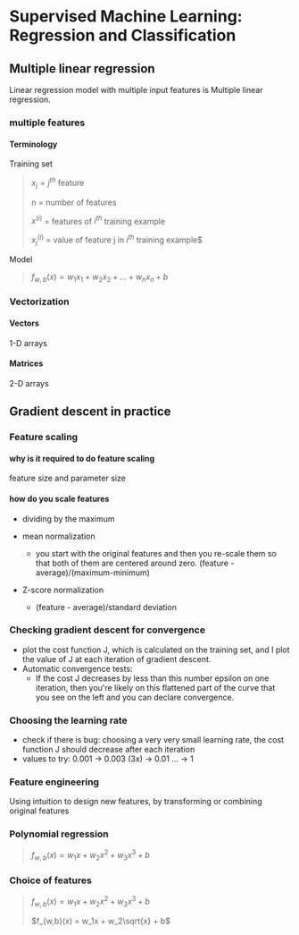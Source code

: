 # Supervised Machine Learning: Regression and Classification

## Multiple linear regression

Linear regression model with multiple input features is Multiple linear regression.

### multiple features

#### Terminology
Training set
   > $x_j = j^{th}$ feature
   > 
   > n = number of features
   > 
   > $x^{(i)}$ = features of $i^{th}$ training example
   > 
   > $x_j^{(i)}$ = value of feature j in  $i^{th}$ training example$

Model
   > $f_{w,b}(x) = w_1x_1 + w_2x_2 + ... + w_nx_n + b$
   > 

### Vectorization

#### Vectors
1-D arrays
#### Matrices
2-D arrays


## Gradient descent in practice

### Feature scaling
#### why is it required to do feature scaling
feature size and parameter size


#### how do you scale features
- dividing by the maximum
- mean normalization 

  - you start with the original features and then you re-scale them so that both of them are centered around zero.
  (feature - average)/(maximum-minimum)
- Z-score normalization

  - (feature - average)/standard deviation
  
### Checking gradient descent for convergence
- plot the cost function J, which is calculated on the training set, and I plot the value of J at each iteration of gradient descent.
- Automatic convergence tests:
  - If the cost J decreases by less than this number epsilon on one iteration, then you're likely on this flattened part of the curve that you see on the left and you can declare convergence. 

### Choosing the learning rate
- check if there is bug: choosing a very very small learning rate, the cost function J should decrease after each iteration
- values to try: 0.001 -> 0.003 (3x) -> 0.01 ... -> 1


### Feature engineering
Using intuition to design new features, by transforming or combining original features

### Polynomial regression
> $f_{w,b}(x) = w_1x + w_2x^2 + w_3x^3 + b$

### Choice of features
> $f_{w,b}(x) = w_1x + w_2x^2 + w_3x^3 + b$
> 
> $f_{w,b}(x) = w_1x + w_2\sqrt{x} + b$
>  






